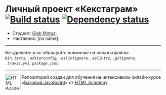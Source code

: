# Личный проект «Кекстаграм» [![Build status][travis-image]][travis-url] [![Dependency status][dependency-image]][dependency-url]

* Студент: [Gleb Motuz](https://up.htmlacademy.ru/javascript/8/user/184288).
* Наставник: [no name].

---

_Не удаляйте и не обращайте внимание на папки и файлы:_<br>
_`bin`, `tests`, `.editorconfig`, `.eslintignore`, `.eslintrc`, `.gitignore`, `.travis.yml`, `package.json`._

---

<a href="https://htmlacademy.ru/intensive/javascript"><img align="left" width="50" height="50" title="HTML Academy" src="https://up.htmlacademy.ru/static/img/intensive/javascript/logo-for-github.svg"></a>

Репозиторий создан для обучения на интенсивном онлайн‑курсе «[Базовый JavaScript](https://htmlacademy.ru/intensive/javascript)» от [HTML Academy](https://htmlacademy.ru).

[travis-image]: https://travis-ci.org/htmlacademy-javascript/184288-kekstagram.svg?branch=master
[travis-url]: https://travis-ci.org/htmlacademy-javascript/184288-kekstagram
[dependency-image]: https://david-dm.org/htmlacademy-javascript/184288-kekstagram.svg?style=flat-square
[dependency-url]: https://david-dm.org/htmlacademy-javascript/184288-kekstagram
